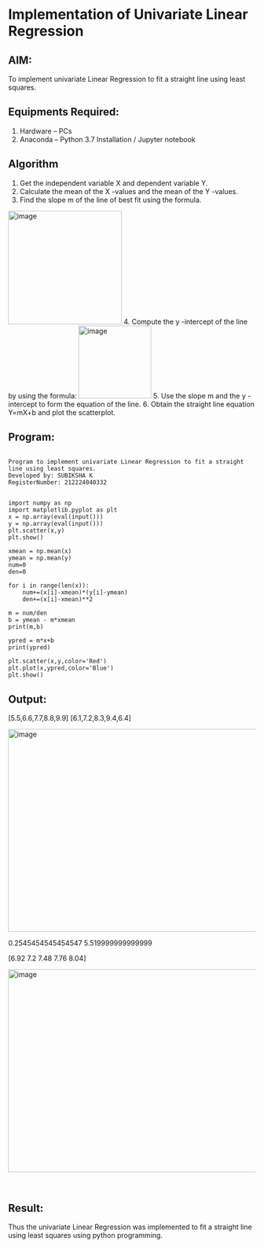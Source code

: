 # Implementation of Univariate Linear Regression
## AIM:
To implement univariate Linear Regression to fit a straight line using least squares.

## Equipments Required:
1. Hardware – PCs
2. Anaconda – Python 3.7 Installation / Jupyter notebook

## Algorithm
1. Get the independent variable X and dependent variable Y.
2. Calculate the mean of the X -values and the mean of the Y -values.
3. Find the slope m of the line of best fit using the formula. 
<img width="231" alt="image" src="https://user-images.githubusercontent.com/93026020/192078527-b3b5ee3e-992f-46c4-865b-3b7ce4ac54ad.png">
4. Compute the y -intercept of the line by using the formula:
<img width="148" alt="image" src="https://user-images.githubusercontent.com/93026020/192078545-79d70b90-7e9d-4b85-9f8b-9d7548a4c5a4.png">
5. Use the slope m and the y -intercept to form the equation of the line.
6. Obtain the straight line equation Y=mX+b and plot the scatterplot.

## Program:
```

Program to implement univariate Linear Regression to fit a straight line using least squares.
Developed by: SUBIKSHA K
RegisterNumber: 212224040332


import numpy as np
import matplotlib.pyplot as plt
x = np.array(eval(input()))
y = np.array(eval(input()))
plt.scatter(x,y)
plt.show()

xmean = np.mean(x)
ymean = np.mean(y)
num=0
den=0

for i in range(len(x)):
    num+=(x[i]-xmean)*(y[i]-ymean)
    den+=(x[i]-xmean)**2

m = num/den
b = ymean - m*xmean
print(m,b)

ypred = m*x+b
print(ypred)

plt.scatter(x,y,color='Red')
plt.plot(x,ypred,color='Blue')
plt.show()

```

## Output:
[5.5,6.6,7.7,8.8,9.9]
[6.1,7.2,8.3,9.4,6.4]

<img width="547" height="413" alt="image" src="https://github.com/user-attachments/assets/e71c29e7-8d45-4cf8-9806-62510fb3db0c" />

0.2545454545454547 5.519999999999999

[6.92 7.2  7.48 7.76 8.04]

<img width="547" height="413" alt="image" src="https://github.com/user-attachments/assets/6e8a8199-c202-4bba-b28b-b875b8c941fa" />


​



## Result:
Thus the univariate Linear Regression was implemented to fit a straight line using least squares using python programming.
